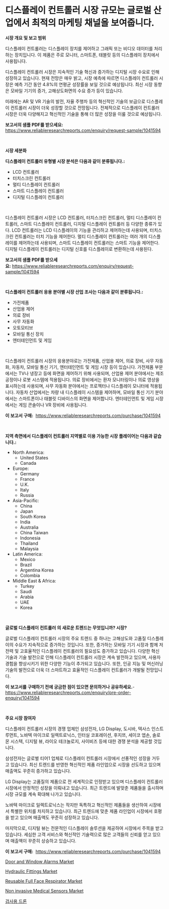 <p><h1>디스플레이 컨트롤러 시장 규모는 글로벌 산업에서 최적의 마케팅 채널을 보여줍니다.</h1></p><p><strong>시장 개요 및 보고 범위</strong></p>
<p><p>디스플레이 컨트롤러는 디스플레이 장치를 제어하고 그래픽 또는 비디오 데이터를 처리하는 장치입니다. 이 제품은 주로 모니터, 스마트폰, 태블릿 등의 디스플레이 장치에서 사용됩니다.</p><p>디스플레이 컨트롤러 시장은 지속적인 기술 혁신과 증가하는 디지털 시장 수요로 인해 성장하고 있습니다. 현재 전망은 매우 밝고, 시장 예측에 따르면 디스플레이 컨트롤러 시장은 예측 기간 동안 4.8%의 연평균 성장률을 보일 것으로 예상됩니다. 최신 시장 동향은 모바일 기기의 증가, 고해상도화면의 수요 증가 등이 있습니다.</p><p>미래에는 AR 및 VR 기술의 발전, 자율 주행차 등의 혁신적인 기술의 보급으로 디스플레이 컨트롤러 시장이 더욱 성장할 것으로 전망됩니다. 전체적으로 디스플레이 컨트롤러 시장은 더욱 다양해지고 혁신적인 기술을 통해 더 많은 성장을 이룰 것으로 예상됩니다.</p></p>
<p><strong>보고서의 샘플 PDF를 받으세요:</strong> <a href="https://www.reliableresearchreports.com/enquiry/request-sample/1041594">https://www.reliableresearchreports.com/enquiry/request-sample/1041594</a></p>
<p>&nbsp;</p>
<p><strong>시장 세분화</strong></p>
<p><strong>디스플레이 컨트롤러 유형별 시장 분석은 다음과 같이 분류됩니다.:</strong></p>
<p><ul><li>LCD 컨트롤러</li><li>터치스크린 컨트롤러</li><li>멀티 디스플레이 컨트롤러</li><li>스마트 디스플레이 컨트롤러</li><li>디지털 디스플레이 컨트롤러</li></ul></p>
<p>&nbsp;</p>
<p><p>디스플레이 컨트롤러 시장은 LCD 컨트롤러, 터치스크린 컨트롤러, 멀티 디스플레이 컨트롤러, 스마트 디스플레이 컨트롤러, 디지털 디스플레이 컨트롤러 등 다양한 종류가 있다. LCD 컨트롤러는 LCD 디스플레이의 기능을 관리하고 제어하는데 사용되며, 터치스크린 컨트롤러는 터치 기능을 제어한다. 멀티 디스플레이 컨트롤러는 여러 개의 디스플레이를 제어하는데 사용되며, 스마트 디스플레이 컨트롤러는 스마트 기능을 제어한다. 디지털 디스플레이 컨트롤러는 디지털 신호를 디스플레이로 변환하는데 사용된다.</p></p>
<p><strong>보고서의 샘플 PDF를 받으세요:</strong>&nbsp;<a href="https://www.reliableresearchreports.com/enquiry/request-sample/1041594">https://www.reliableresearchreports.com/enquiry/request-sample/1041594</a></p>
<p>&nbsp;</p>
<p><strong> 디스플레이 컨트롤러 응용 분야별 시장 산업 조사는 다음과 같이 분류됩니다.:</strong></p>
<p><ul><li>가전제품</li><li>산업용 제어</li><li>의료 장비</li><li>사무 자동화</li><li>오토모티브</li><li>모바일 통신 장치</li><li>엔터테인먼트 및 게임</li></ul></p>
<p>&nbsp;</p>
<p><p>디스플레이 컨트롤러 시장의 응용분야로는 가전제품, 산업용 제어, 의료 장비, 사무 자동화, 자동차, 모바일 통신 기기, 엔터테인먼트 및 게임 시장 등이 있습니다. 가전제품 부문에서는 TV나 냉장고 등에 화면을 제어하기 위해 사용되며, 산업용 제어 분야에서는 제조 공정이나 로봇 시스템에 적용됩니다. 의료 장비에서는 환자 모니터링이나 의료 영상을 표시하는데 사용되며, 사무 자동화 분야에서는 프로젝터나 디스플레이 모니터에 적용됩니다. 자동차 산업에서는 차량 내 디스플레이 시스템을 제어하며, 모바일 통신 기기 분야에서는 스마트폰이나 태블릿 디바이스의 화면을 제어합니다. 엔터테인먼트 및 게임 시장에서는 게임 콘솔이나 VR 장비에 사용됩니다.</p></p>
<p><strong>이 보고서 구매:</strong>&nbsp; <a href="https://www.reliableresearchreports.com/purchase/1041594">https://www.reliableresearchreports.com/purchase/1041594</a></p>
<p>&nbsp;</p>
<p><strong>지역 측면에서 디스플레이 컨트롤러 지역별로 이용 가능한 시장 플레이어는 다음과 같습니다.:</strong></p>
<p><ul>
    <li>
        North America:
        <ul>
            <li>United States</li>
            <li>Canada</li>
        </ul>
    </li>
    <li>
        Europe:
        <ul>
            <li>Germany</li>
            <li>France</li>
            <li>U.K.</li>
            <li>Italy</li>
            <li>Russia</li>
        </ul>
    </li>
    <li>
        Asia-Pacific:
        <ul>
            <li>China</li>
            <li>Japan</li>
            <li>South Korea</li>
            <li>India</li>
            <li>Australia</li>
            <li>China Taiwan</li>
            <li>Indonesia</li>
            <li>Thailand</li>
            <li>Malaysia</li>
        </ul>
    </li>
    <li>
        Latin America:
        <ul>
            <li>Mexico</li>
            <li>Brazil</li>
            <li>Argentina Korea</li>
            <li>Colombia</li>
        </ul>
    </li>
    <li>
        Middle East & Africa:
        <ul>
            <li>Turkey</li>
            <li>Saudi</li>
            <li>Arabia</li>
            <li>UAE</li>
            <li>Korea</li>
        </ul>
    </li>
    </ul></p>
<p>&nbsp;</p>
<p><strong>글로벌 디스플레이 컨트롤러 의 새로운 트렌드는 무엇입니까? 시장?</strong></p>
<p><p>글로벌 디스플레이 컨트롤러 시장의 주요 트렌드 중 하나는 고해상도와 고품질 디스플레이의 수요가 지속적으로 증가하는 것입니다. 또한, 증가하는 모바일 기기 시장과 함께 저전력 및 고효율적인 디스플레이 컨트롤러의 필요성도 증가하고 있습니다. 다양한 혁신 기술과 기술 발전으로 인해 디스플레이 컨트롤러 시장은 계속 발전하고 있으며, 사용자 경험을 향상시키기 위한 다양한 기능이 추가되고 있습니다. 또한, 인공 지능 및 머신러닝 기술의 발전으로 더욱 더 스마트하고 효율적인 디스플레이 컨트롤러가 개발될 전망입니다.</p></p>
<p><strong>이 보고서를 구매하기 전에 궁금한 점이 있으면 문의하거나 공유하세요.</strong>- <a href="https://www.reliableresearchreports.com/enquiry/pre-order-enquiry/1041594">https://www.reliableresearchreports.com/enquiry/pre-order-enquiry/1041594</a></p>
<p>&nbsp;</p>
<p><strong>주요 시장 참여자</strong></p>
<p><p>디스플레이 컨트롤러 시장의 경쟁 업체인 삼성전자, LG Display, 도시바, 텍사스 인스트루먼트, 노바텍 마이크로 일렉트로닉스, 인터실 코포레이션, 후지쯔, 세이코 엡손, 솔로몬 시스텍, 디지털 뷰, 라이오 테크놀로지, 사이비즈 등에 대한 경쟁 분석을 제공할 것입니다.</p><p>삼성전자는 글로벌 티어1 업체로 디스플레이 컨트롤러 시장에서 선풍적인 성장을 거두고 있습니다. 최신 트렌드를 반영한 혁신적인 제품 라인업으로 시장을 선도하고 있으며 매출액도 꾸준히 증가하고 있습니다.</p><p>LG Display는 고품질의 제품으로 전 세계적으로 인정받고 있으며 디스플레이 컨트롤러 시장에서 안정적인 성장을 이뤄내고 있습니다. 최근 트렌드에 발맞춘 제품들을 출시하며 시장 규모를 계속 확대해 나가고 있습니다.</p><p>노바텍 마이크로 일렉트로닉스는 작지만 독특하고 혁신적인 제품들을 생산하여 시장에서 특별한 위치를 차지하고 있습니다. 최근 트렌드에 맞춘 제품 라인업이 시장에서 호평을 받고 있으며 매출액도 꾸준히 성장하고 있습니다.</p><p>마지막으로, 디지털 뷰는 전문적인 디스플레이 솔루션을 제공하여 시장에서 주목을 받고 있습니다. 세심한 고객 서비스와 혁신적인 기술력으로 많은 고객들의 신뢰를 얻고 있으며 매출액이 꾸준히 상승하고 있습니다.</p></p>
<p><strong>이 보고서 구매:</strong>&nbsp;&nbsp;<a href="https://www.reliableresearchreports.com/purchase/1041594">https://www.reliableresearchreports.com/purchase/1041594</a></p>
<p><p><a href="https://github.com/mabutironaldo/Market-Research-Report-List-3/blob/main/door-and-window-alarms-market.md">Door and Window Alarms Market</a></p><p><a href="https://view.publitas.com/reportprime-1/hydraulic-fittings-market-offer-valuable-insights-into-market-size-market-share-market-trends-and-projections-spanning-from-2024-to-2031/">Hydraulic Fittings Market</a></p><p><a href="https://github.com/Paul14Anderson63/Market-Research-Report-List-3/blob/main/reusable-full-face-respirator-market.md">Reusable Full Face Respirator Market</a></p><p><a href="https://issuu.com/reportprime-2/docs/non-invasive-medical-sensors-market-size-2030.pptx">Non invasive Medical Sensors Market</a></p><p><a href="https://github.com/hxzi07639916/Market-Research-Report-List-1/blob/main/21152644233.md">검사용 드론</a></p></p>

